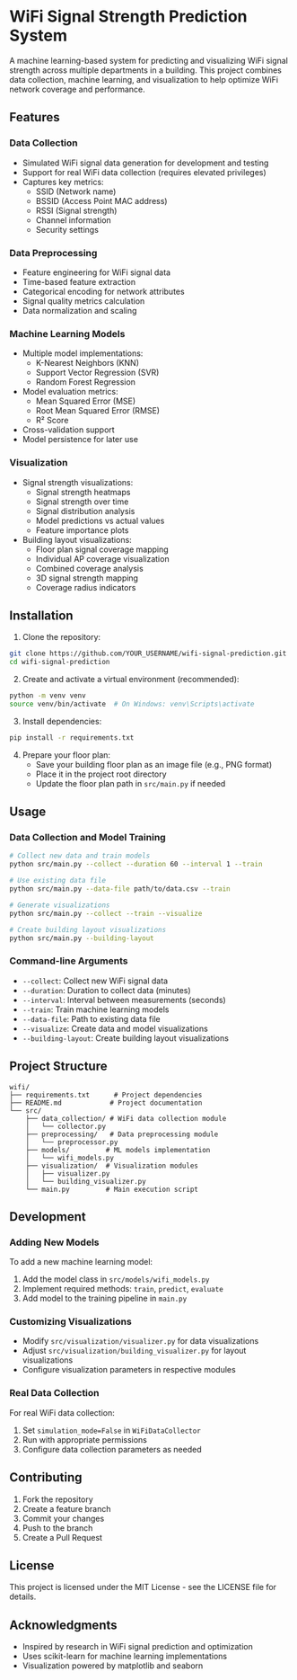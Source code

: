 # WiFi Signal Strength Prediction System

A machine learning-based system for predicting and visualizing WiFi signal strength across multiple departments in a building. This project combines data collection, machine learning, and visualization to help optimize WiFi network coverage and performance.

## Features

### Data Collection
- Simulated WiFi signal data generation for development and testing
- Support for real WiFi data collection (requires elevated privileges)
- Captures key metrics:
  - SSID (Network name)
  - BSSID (Access Point MAC address)
  - RSSI (Signal strength)
  - Channel information
  - Security settings

### Data Preprocessing
- Feature engineering for WiFi signal data
- Time-based feature extraction
- Categorical encoding for network attributes
- Signal quality metrics calculation
- Data normalization and scaling

### Machine Learning Models
- Multiple model implementations:
  - K-Nearest Neighbors (KNN)
  - Support Vector Regression (SVR)
  - Random Forest Regression
- Model evaluation metrics:
  - Mean Squared Error (MSE)
  - Root Mean Squared Error (RMSE)
  - R² Score
- Cross-validation support
- Model persistence for later use

### Visualization
- Signal strength visualizations:
  - Signal strength heatmaps
  - Signal strength over time
  - Signal distribution analysis
  - Model predictions vs actual values
  - Feature importance plots
- Building layout visualizations:
  - Floor plan signal coverage mapping
  - Individual AP coverage visualization
  - Combined coverage analysis
  - 3D signal strength mapping
  - Coverage radius indicators

## Installation

1. Clone the repository:
```bash
git clone https://github.com/YOUR_USERNAME/wifi-signal-prediction.git
cd wifi-signal-prediction
```

2. Create and activate a virtual environment (recommended):
```bash
python -m venv venv
source venv/bin/activate  # On Windows: venv\Scripts\activate
```

3. Install dependencies:
```bash
pip install -r requirements.txt
```

4. Prepare your floor plan:
   - Save your building floor plan as an image file (e.g., PNG format)
   - Place it in the project root directory
   - Update the floor plan path in `src/main.py` if needed

## Usage

### Data Collection and Model Training
```bash
# Collect new data and train models
python src/main.py --collect --duration 60 --interval 1 --train

# Use existing data file
python src/main.py --data-file path/to/data.csv --train

# Generate visualizations
python src/main.py --collect --train --visualize

# Create building layout visualizations
python src/main.py --building-layout
```

### Command-line Arguments
- `--collect`: Collect new WiFi signal data
- `--duration`: Duration to collect data (minutes)
- `--interval`: Interval between measurements (seconds)
- `--train`: Train machine learning models
- `--data-file`: Path to existing data file
- `--visualize`: Create data and model visualizations
- `--building-layout`: Create building layout visualizations

## Project Structure
```
wifi/
├── requirements.txt      # Project dependencies
├── README.md            # Project documentation
└── src/
    ├── data_collection/ # WiFi data collection module
    │   └── collector.py
    ├── preprocessing/   # Data preprocessing module
    │   └── preprocessor.py
    ├── models/         # ML models implementation
    │   └── wifi_models.py
    ├── visualization/  # Visualization modules
    │   ├── visualizer.py
    │   └── building_visualizer.py
    └── main.py         # Main execution script
```

## Development

### Adding New Models
To add a new machine learning model:
1. Add the model class in `src/models/wifi_models.py`
2. Implement required methods: `train`, `predict`, `evaluate`
3. Add model to the training pipeline in `main.py`

### Customizing Visualizations
- Modify `src/visualization/visualizer.py` for data visualizations
- Adjust `src/visualization/building_visualizer.py` for layout visualizations
- Configure visualization parameters in respective modules

### Real Data Collection
For real WiFi data collection:
1. Set `simulation_mode=False` in `WiFiDataCollector`
2. Run with appropriate permissions
3. Configure data collection parameters as needed

## Contributing
1. Fork the repository
2. Create a feature branch
3. Commit your changes
4. Push to the branch
5. Create a Pull Request

## License
This project is licensed under the MIT License - see the LICENSE file for details.

## Acknowledgments
- Inspired by research in WiFi signal prediction and optimization
- Uses scikit-learn for machine learning implementations
- Visualization powered by matplotlib and seaborn
